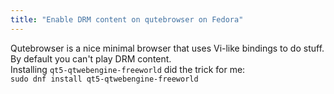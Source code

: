```yaml
---
title: "Enable DRM content on qutebrowser on Fedora"
---
```


Qutebrowser is a nice minimal browser that uses Vi-like bindings to do stuff.  
By default you can't play DRM content.  
Installing `qt5-qtwebengine-freeworld` did the trick for me:  
`sudo dnf install qt5-qtwebengine-freeworld`  
